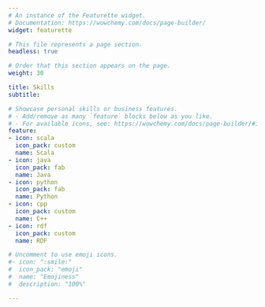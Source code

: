 ```yaml
---
# An instance of the Featurette widget.
# Documentation: https://wowchemy.com/docs/page-builder/
widget: featurette

# This file represents a page section.
headless: true

# Order that this section appears on the page.
weight: 30

title: Skills
subtitle:

# Showcase personal skills or business features.
# - Add/remove as many `feature` blocks below as you like.
# - For available icons, see: https://wowchemy.com/docs/page-builder/#icons
feature:
- icon: scala
  icon_pack: custom
  name: Scala
- icon: java
  icon_pack: fab
  name: Java
- icon: python
  icon_pack: fab
  name: Python
- icon: cpp
  icon_pack: custom
  name: C++
- icon: rdf
  icon_pack: custom
  name: RDF

# Uncomment to use emoji icons.
#- icon: ":smile:"
#  icon_pack: "emoji"
#  name: "Emojiness"
#  description: "100%"  

---
```

